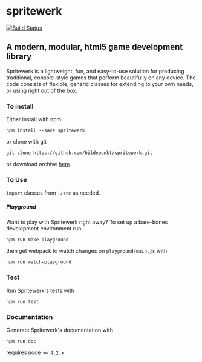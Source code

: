 spritewerk
==========

[![Build Status](https://travis-ci.org/bildepunkt/spritewerk.svg?branch=master)](https://travis-ci.org/bildepunkt/spritewerk)

## A modern, modular, html5 game development library
Spritewerk is a lightweight, fun, and easy-to-use solution for producing traditional, console-style games that perform beautifully on any device. The code consists of flexible, generic classes for extending to your own needs, or using right out of the box.

### To install
Either install with npm

    npm install --save spritewerk

or clone with git

    git clone https://github.com/bildepunkt/spritewerk.git

or download archive [here](https://github.com/bildepunkt/spritewerk/archive/master.zip).

### To Use
`import` classes from `./src` as needed.

##### Playground
Want to play with Spritewerk right away? To set up a bare-bones development environment run 

    npm run make-playground

then get webpack to watch changes on `playground/main.js` with:

    npm run watch-playground

### Test
Run Spritewerk's tests with

    npm run test

### Documentation
Generate Spritewerk's documentation with

    npm run doc


requires node `>= 4.2.x`
